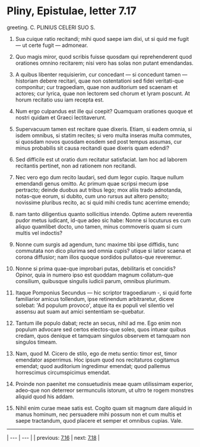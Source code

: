 # Pliny, Epistulae, letter 7.17

greeting. C. PLINIUS CELERI SUO S.



1. Sua cuique ratio recitandi; mihi quod saepe iam dixi, ut si quid me fugit — ut certe fugit — admonear.



2. Quo magis miror, quod scribis fuisse quosdam qui reprehenderent quod orationes omnino recitarem; nisi vero has solas non putant emendandas.



3. A quibus libenter requisierim, cur concedant — si concedunt tamen — historiam debere recitari, quae non ostentationi sed fidei veritati-que componitur; cur tragoediam, quae non auditorium sed scaenam et actores; cur lyrica, quae non lectorem sed chorum et lyram poscunt. At horum recitatio usu iam recepta est.



4. Num ergo culpandus est ille qui coepit? Quamquam orationes quoque et nostri quidam et Graeci lectitaverunt.



5. Supervacuum tamen est recitare quae dixeris. Etiam, si eadem omnia, si isdem omnibus, si statim recites; si vero multa inseras multa commutes, si quosdam novos quosdam eosdem sed post tempus assumas, cur minus probabilis sit causa recitandi quae dixeris quam edendi?



6. Sed difficile est ut oratio dum recitatur satisfaciat. Iam hoc ad laborem recitantis pertinet, non ad rationem non recitandi.



7. Nec vero ego dum recito laudari, sed dum legor cupio. Itaque nullum emendandi genus omitto. Ac primum quae scripsi mecum ipse pertracto; deinde duobus aut tribus lego; mox aliis trado adnotanda, notas-que eorum, si dubito, cum uno rursus aut altero pensito; novissime pluribus recito, ac si quid mihi credis tunc acerrime emendo;



8. nam tanto diligentius quanto sollicitius intendo. Optime autem reverentia pudor metus iudicant, id-que adeo sic habe: Nonne si locuturus es cum aliquo quamlibet docto, uno tamen, minus commoveris quam si cum multis vel indoctis?



9. Nonne cum surgis ad agendum, tunc maxime tibi ipse diffidis, tunc commutata non dico plurima sed omnia cupis? utique si latior scaena et corona diffusior; nam illos quoque sordidos pullatos-que reveremur.



10. Nonne si prima quae-que improbari putas, debilitaris et concidis? Opinor, quia in numero ipso est quoddam magnum collatum-que consilium, quibusque singulis iudicii parum, omnibus plurimum.



11. Itaque Pomponius Secundus — hic scriptor tragoediarum -, si quid forte familiarior amicus tollendum, ipse retinendum arbitraretur, dicere solebat: 'Ad populum provoco', atque ita ex populi vel silentio vel assensu aut suam aut amici sententiam se-quebatur.



12. Tantum ille populo dabat; recte an secus, nihil ad me. Ego enim non populum advocare sed certos electos-que soleo, quos intuear quibus credam, quos denique et tamquam singulos observem et tamquam non singulos timeam.



13. Nam, quod M. Cicero de stilo, ego de metu sentio: timor est, timor emendator asperrimus. Hoc ipsum quod nos recitaturos cogitamus emendat; quod auditorium ingredimur emendat; quod pallemus horrescimus circumspicimus emendat.



14. Proinde non paenitet me consuetudinis meae quam utilissimam experior, adeo-que non deterreor sermunculis istorum, ut ultro te rogem monstres aliquid quod his addam.



15. Nihil enim curae meae satis est. Cogito quam sit magnum dare aliquid in manus hominum, nec persuadere mihi possum non et cum multis et saepe tractandum, quod placere et semper et omnibus cupias. Vale.



---

| --- | --- |
| previous: [7.16](../7.16/) | next: [7.18](../7.18/) |